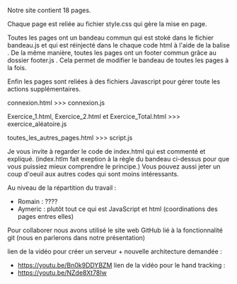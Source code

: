 Notre site contient 18 pages.

Chaque page est reliée au fichier style.css qui gère la mise en page.

Toutes les pages ont un bandeau commun qui est stoké dans le fichier bandeau.js et qui est réinjecté dans le chaque code html à l'aide de la balise <script></script>.
De la même manière, toutes les pages ont un footer commun grâce au dossier footer.js . Cela permet de modifier le bandeau de toutes les pages à la fois.

Enfin les pages sont reliées à des fichiers Javascript pour gérer toute les actions supplémentaires.

connexion.html >>> connexion.js

Exercice_1.html, Exercice_2.html et Exercice_Total.html >>> exercice_aléatoire.js

toutes_les_autres_pages.html >>> script.js

Je vous invite à regarder le code de index.html qui est commenté et expliqué. (index.htlm fait exeption à la règle du bandeau ci-dessus pour que vous puissiez mieux comprendre le principe.)
Vous pouvez aussi jeter un coup d'oeuil aux autres codes qui sont moins intéressants.

Au niveau de la répartition du travail : 

- Romain : ????
- Aymeric : plutôt tout ce qui est JavaScript et html (coordinations des pages entres elles)

Pour collaborer nous avons utilisé le site web GitHub lié à la fonctionnalité git (nous en parlerons dans notre présentation)


lien de la vidéo pour créer un serveur + nouvelle architecture demandée : 
- https://youtu.be/Bn0k9DDYBZM
lien de la vidéo pour le hand tracking : 
- https://youtu.be/NZde8Xt78Iw
